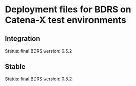 # Deployment files for BDRS on Catena-X test environments

## Integration

Status: final
BDRS version: 0.5.2

## Stable

Status: final
BDRS version: 0.5.2
